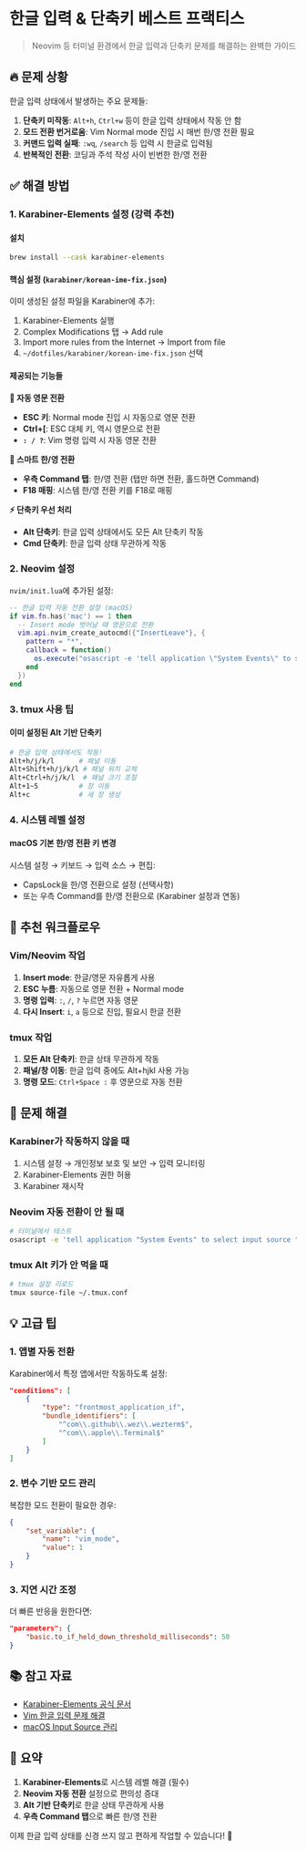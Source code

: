 # 한글 입력 & 단축키 베스트 프랙티스

> Neovim 등 터미널 환경에서 한글 입력과 단축키 문제를 해결하는 완벽한 가이드

## 🔥 문제 상황

한글 입력 상태에서 발생하는 주요 문제들:
1. **단축키 미작동**: `Alt+h`, `Ctrl+w` 등이 한글 입력 상태에서 작동 안 함
2. **모드 전환 번거로움**: Vim Normal mode 진입 시 매번 한/영 전환 필요
3. **커맨드 입력 실패**: `:wq`, `/search` 등 입력 시 한글로 입력됨
4. **반복적인 전환**: 코딩과 주석 작성 사이 빈번한 한/영 전환

## ✅ 해결 방법

### 1. Karabiner-Elements 설정 (강력 추천)

#### 설치
```bash
brew install --cask karabiner-elements
```

#### 핵심 설정 (`karabiner/korean-ime-fix.json`)

이미 생성된 설정 파일을 Karabiner에 추가:

1. Karabiner-Elements 실행
2. Complex Modifications 탭 → Add rule
3. Import more rules from the Internet → Import from file
4. `~/dotfiles/karabiner/korean-ime-fix.json` 선택

#### 제공되는 기능들

**🎯 자동 영문 전환**
- **ESC 키**: Normal mode 진입 시 자동으로 영문 전환
- **Ctrl+[**: ESC 대체 키, 역시 영문으로 전환
- **`: / ?`**: Vim 명령 입력 시 자동 영문 전환

**🔄 스마트 한/영 전환**
- **우측 Command 탭**: 한/영 전환 (탭만 하면 전환, 홀드하면 Command)
- **F18 매핑**: 시스템 한/영 전환 키를 F18로 매핑

**⚡ 단축키 우선 처리**
- **Alt 단축키**: 한글 입력 상태에서도 모든 Alt 단축키 작동
- **Cmd 단축키**: 한글 입력 상태 무관하게 작동

### 2. Neovim 설정

`nvim/init.lua`에 추가된 설정:

```lua
-- 한글 입력 자동 전환 설정 (macOS)
if vim.fn.has('mac') == 1 then
  -- Insert mode 벗어날 때 영문으로 전환
  vim.api.nvim_create_autocmd({"InsertLeave"}, {
    pattern = "*",
    callback = function()
      os.execute("osascript -e 'tell application \"System Events\" to select input source \"ABC\"' &")
    end
  })
end
```

### 3. tmux 사용 팁

#### 이미 설정된 Alt 기반 단축키
```bash
# 한글 입력 상태에서도 작동!
Alt+h/j/k/l      # 패널 이동
Alt+Shift+h/j/k/l # 패널 위치 교체
Alt+Ctrl+h/j/k/l  # 패널 크기 조절
Alt+1~5          # 창 이동
Alt+c            # 새 창 생성
```

### 4. 시스템 레벨 설정

#### macOS 기본 한/영 전환 키 변경
시스템 설정 → 키보드 → 입력 소스 → 편집:
- CapsLock을 한/영 전환으로 설정 (선택사항)
- 또는 우측 Command를 한/영 전환으로 (Karabiner 설정과 연동)

## 🚀 추천 워크플로우

### Vim/Neovim 작업
1. **Insert mode**: 한글/영문 자유롭게 사용
2. **ESC 누름**: 자동으로 영문 전환 + Normal mode
3. **명령 입력**: `:`, `/`, `?` 누르면 자동 영문
4. **다시 Insert**: `i`, `a` 등으로 진입, 필요시 한글 전환

### tmux 작업
1. **모든 Alt 단축키**: 한글 상태 무관하게 작동
2. **패널/창 이동**: 한글 입력 중에도 Alt+hjkl 사용 가능
3. **명령 모드**: `Ctrl+Space :` 후 영문으로 자동 전환

## 🔧 문제 해결

### Karabiner가 작동하지 않을 때
1. 시스템 설정 → 개인정보 보호 및 보안 → 입력 모니터링
2. Karabiner-Elements 권한 허용
3. Karabiner 재시작

### Neovim 자동 전환이 안 될 때
```bash
# 터미널에서 테스트
osascript -e 'tell application "System Events" to select input source "ABC"'
```

### tmux Alt 키가 안 먹을 때
```bash
# tmux 설정 리로드
tmux source-file ~/.tmux.conf
```

## 💡 고급 팁

### 1. 앱별 자동 전환
Karabiner에서 특정 앱에서만 작동하도록 설정:
```json
"conditions": [
    {
        "type": "frontmost_application_if",
        "bundle_identifiers": [
            "^com\\.github\\.wez\\.wezterm$",
            "^com\\.apple\\.Terminal$"
        ]
    }
]
```

### 2. 변수 기반 모드 관리
복잡한 모드 전환이 필요한 경우:
```json
{
    "set_variable": {
        "name": "vim_mode",
        "value": 1
    }
}
```

### 3. 지연 시간 조정
더 빠른 반응을 원한다면:
```json
"parameters": {
    "basic.to_if_held_down_threshold_milliseconds": 50
}
```

## 📚 참고 자료

- [Karabiner-Elements 공식 문서](https://karabiner-elements.pqrs.org/)
- [Vim 한글 입력 문제 해결](https://github.com/johngrib/simple_vim_guide/blob/master/md/with_korean.md)
- [macOS Input Source 관리](https://developer.apple.com/documentation/carbon/1501426-tiselectinputsource)

## 🎯 요약

1. **Karabiner-Elements**로 시스템 레벨 해결 (필수)
2. **Neovim 자동 전환** 설정으로 편의성 증대
3. **Alt 기반 단축키**로 한글 상태 무관하게 사용
4. **우측 Command 탭**으로 빠른 한/영 전환

이제 한글 입력 상태를 신경 쓰지 않고 편하게 작업할 수 있습니다! 🎉